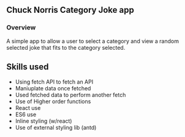 ## Chuck Norris Category Joke app

### Overview
A simple app to allow a user to select a category and view a random selected joke that fits to the category selected.

## Skills used

- Using fetch API to fetch an API
- Maniuplate data once fetched
- Used fetched data to perform another fetch
- Use of Higher order functions
- React use
- ES6 use
- Inline styling (w/react)
- Use of external styling lib (antd)
